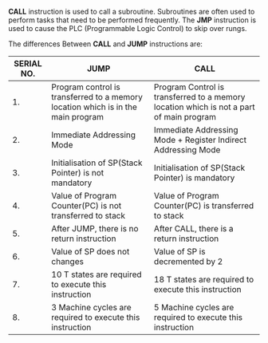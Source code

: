 **CALL** instruction is used to call a subroutine. Subroutines are often used to perform tasks that need to be performed frequently. The **JMP** instruction is used to cause the PLC (Programmable Logic Control) to skip over rungs.

The differences Between **CALL** and **JUMP** instructions are:

|SERIAL NO.|JUMP|CALL|
|---|---|---|
|1.|Program control is transferred to a memory location which is in the main program|Program Control is transferred to a memory location which is not a part of main program|
|2.|Immediate Addressing Mode|Immediate Addressing Mode + Register Indirect Addressing Mode|
|3.|Initialisation of SP(Stack Pointer) is not mandatory|Initialisation of SP(Stack Pointer) is mandatory|
|4.|Value of Program Counter(PC) is not transferred to stack|Value of Program Counter(PC) is transferred to stack|
|5.|After JUMP, there is no return instruction|After CALL, there is a return instruction|
|6.|Value of SP does not changes|Value of SP is decremented by 2|
|7.|10 T states are required to execute this instruction|18 T states are required to execute this instruction|
|8.|3 Machine cycles are required to execute this instruction|5 Machine cycles are required to execute this instruction|